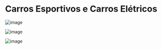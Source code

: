 # Carros Esportivos e Carros Elétricos

![image](https://github.com/user-attachments/assets/7f9941b3-61b9-41e9-ab2f-737408bd17f0)

![image](https://github.com/user-attachments/assets/4d6bbd49-8a55-4e59-8ad8-fa3dafac3c8e)

![image](https://github.com/user-attachments/assets/98400d2e-8ef9-49fd-940a-ebf1e6a3607b)


